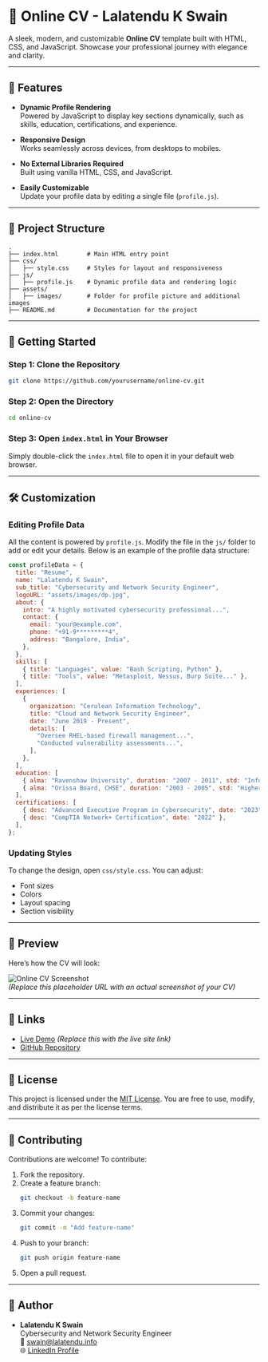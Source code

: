 # 📝 Online CV - Lalatendu K Swain

A sleek, modern, and customizable **Online CV** template built with HTML, CSS, and JavaScript. Showcase your professional journey with elegance and clarity.

---

## 🌟 Features

- **Dynamic Profile Rendering**  
  Powered by JavaScript to display key sections dynamically, such as skills, education, certifications, and experience.

- **Responsive Design**  
  Works seamlessly across devices, from desktops to mobiles.

- **No External Libraries Required**  
  Built using vanilla HTML, CSS, and JavaScript.

- **Easily Customizable**  
  Update your profile data by editing a single file (`profile.js`).

---

## 📂 Project Structure

```plaintext
.
├── index.html        # Main HTML entry point
├── css/
│   ├── style.css     # Styles for layout and responsiveness
├── js/
│   ├── profile.js    # Dynamic profile data and rendering logic
├── assets/
│   ├── images/       # Folder for profile picture and additional images
├── README.md         # Documentation for the project
```

---

## 🚀 Getting Started

### Step 1: Clone the Repository

```bash
git clone https://github.com/yourusername/online-cv.git
```

### Step 2: Open the Directory

```bash
cd online-cv
```

### Step 3: Open `index.html` in Your Browser

Simply double-click the `index.html` file to open it in your default web browser.

---

## 🛠️ Customization

### Editing Profile Data

All the content is powered by `profile.js`. Modify the file in the `js/` folder to add or edit your details. Below is an example of the profile data structure:

```javascript
const profileData = {
  title: "Resume",
  name: "Lalatendu K Swain",
  sub_title: "Cybersecurity and Network Security Engineer",
  logoURL: "assets/images/dp.jpg",
  about: {
    intro: "A highly motivated cybersecurity professional...",
    contact: {
      email: "your@example.com",
      phone: "+91-9*********4",
      address: "Bangalore, India",
    },
  },
  skills: [
    { title: "Languages", value: "Bash Scripting, Python" },
    { title: "Tools", value: "Metasploit, Nessus, Burp Suite..." },
  ],
  experiences: [
    {
      organization: "Cerulean Information Technology",
      title: "Cloud and Network Security Engineer",
      date: "June 2019 - Present",
      details: [
        "Oversee RHEL-based firewall management...",
        "Conducted vulnerability assessments...",
      ],
    },
  ],
  education: [
    { alma: "Ravenshaw University", duration: "2007 - 2011", std: "Information Science and Telecommunication" },
    { alma: "Orissa Board, CHSE", duration: "2003 - 2005", std: "Higher Secondary (Class XII)" },
  ],
  certifications: [
    { desc: "Advanced Executive Program in Cybersecurity", date: "2023" },
    { desc: "CompTIA Network+ Certification", date: "2022" },
  ],
};
```

### Updating Styles

To change the design, open `css/style.css`. You can adjust:

- Font sizes
- Colors
- Layout spacing
- Section visibility

---

## 📸 Preview

Here’s how the CV will look:

![Online CV Screenshot](https://lh3.googleusercontent.com/pw/AP1GczP4XuYjP_UDsl4DtsJg31vO7YN20ynYfTqvAnynZZLx3uG2RExrGacqz-ueHP36qhIJYJEBgBAGb_q36DALbzwEfPcEZ-DU5syAuNJ1uFg0NsdEp61s=w1024)  
*(Replace this placeholder URL with an actual screenshot of your CV)*

---

## 🔗 Links

- [Live Demo](#) *(Replace this with the live site link)*
- [GitHub Repository](https://cv-lalatendu.pages.dev)

---

## 📜 License

This project is licensed under the [MIT License](LICENSE). You are free to use, modify, and distribute it as per the license terms.

---

## 🙌 Contributing

Contributions are welcome! To contribute:

1. Fork the repository.
2. Create a feature branch:
   ```bash
   git checkout -b feature-name
   ```
3. Commit your changes:
   ```bash
   git commit -m "Add feature-name"
   ```
4. Push to your branch:
   ```bash
   git push origin feature-name
   ```
5. Open a pull request.

---

## 👤 Author

- **Lalatendu K Swain**  
  Cybersecurity and Network Security Engineer  
  📧 [swain@lalatendu.info](mailto:swain@lalatendu.info)  
  🌐 [LinkedIn Profile](https://www.linkedin.com/in/lalatenduswain/)
